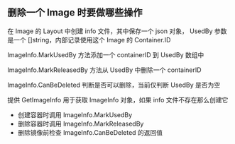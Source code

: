 ## 删除一个 Image 时要做哪些操作

在 Image 的 Layout 中创建 info 文件，其中保存一个 json 对象， UsedBy 参数是一个 []string，内部记录使用这个 Image 的 Container.ID

ImageInfo.MarkUsedBy 方法添加一个 containerID 到 UsedBy 数组中

ImageInfo.MarkReleasedBy 方法从 UsedBy 中删除一个 containerID

ImageInfo.CanBeDeleted 判断是否可以删除，当前仅判断 UsedBy 是否为空

提供 GetImageInfo 用于获取 ImageInfo 对象，如果 info 文件不存在那么创建它

- 创建容器时调用 ImageInfo.MarkUsedBy
- 删除容器时调用 ImageInfo.MarkReleasedBy
- 删除镜像前检查 ImageInfo.CanBeDeleted 的返回值